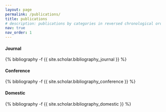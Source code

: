 ```yaml
---
layout: page
permalink: /publications/
title: publications
# description: publications by categories in reversed chronological order. generated by jekyll-scholar.
nav: true
nav_order: 1
---
```

<!-- _pages/publications.md -->
<div class="publications">

<h4>Journal</h4>
{% bibliography -f {{ site.scholar.bibliography_journal }} %}

<h4>Conference</h4>
{% bibliography -f {{ site.scholar.bibliography_conference }} %}

<h4>Domestic</h4>
{% bibliography -f {{ site.scholar.bibliography_domestic }} %}

</div>
